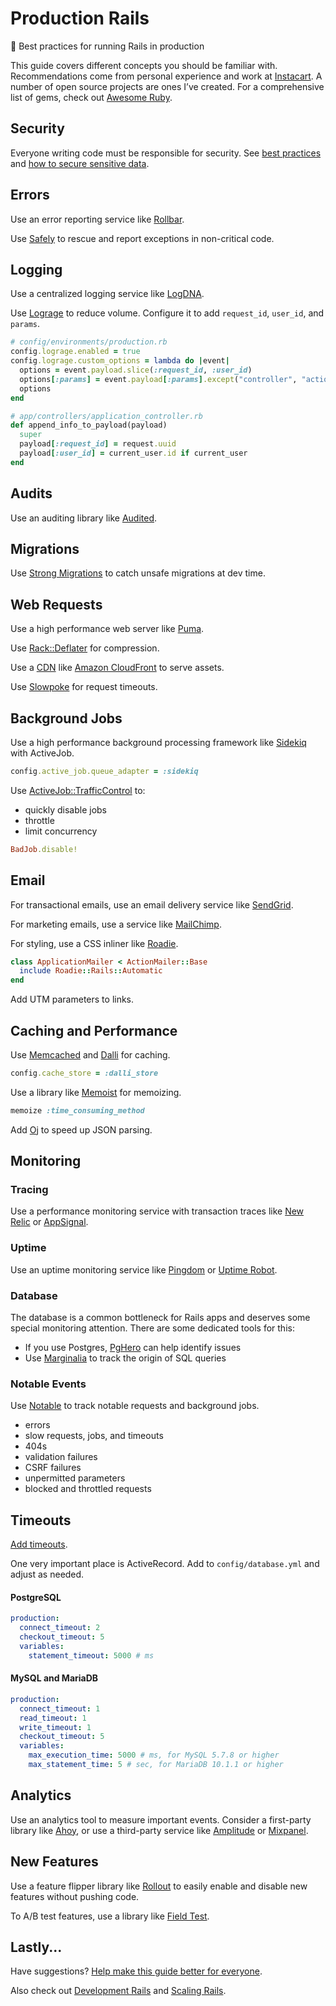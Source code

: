 # Production Rails

:rocket: Best practices for running Rails in production

This guide covers different concepts you should be familiar with. Recommendations come from personal experience and work at [Instacart](https://www.instacart.com/opensource). A number of open source projects are ones I’ve created. For a comprehensive list of gems, check out [Awesome Ruby](https://awesome-ruby.com).

## Security

Everyone writing code must be responsible for security. See [best practices](https://github.com/ankane/secure_rails) and [how to secure sensitive data](https://ankane.org/sensitive-data-rails).

## Errors

Use an error reporting service like [Rollbar](https://rollbar.com/).

Use [Safely](https://github.com/ankane/safely) to rescue and report exceptions in non-critical code.

## Logging

Use a centralized logging service like [LogDNA](https://logdna.com).

Use [Lograge](https://github.com/roidrage/lograge) to reduce volume. Configure it to add `request_id`, `user_id`, and `params`.

```ruby
# config/environments/production.rb
config.lograge.enabled = true
config.lograge.custom_options = lambda do |event|
  options = event.payload.slice(:request_id, :user_id)
  options[:params] = event.payload[:params].except("controller", "action")
  options
end

# app/controllers/application_controller.rb
def append_info_to_payload(payload)
  super
  payload[:request_id] = request.uuid
  payload[:user_id] = current_user.id if current_user
end
```

## Audits

Use an auditing library like [Audited](https://github.com/collectiveidea/audited).

## Migrations

Use [Strong Migrations](https://github.com/ankane/strong_migrations) to catch unsafe migrations at dev time.

## Web Requests

Use a high performance web server like [Puma](https://devcenter.heroku.com/articles/deploying-rails-applications-with-the-puma-web-server).

Use [Rack::Deflater](https://www.schneems.com/2017/11/08/80-smaller-rails-footprint-with-rack-deflate/) for compression.

Use a [CDN](https://en.wikipedia.org/wiki/Content_delivery_network) like [Amazon CloudFront](https://aws.amazon.com/cloudfront/) to serve assets.

Use [Slowpoke](https://github.com/ankane/slowpoke) for request timeouts.

## Background Jobs

Use a high performance background processing framework like [Sidekiq](https://github.com/mperham/sidekiq) with ActiveJob.

```ruby
config.active_job.queue_adapter = :sidekiq
```

Use [ActiveJob::TrafficControl](https://github.com/nickelser/activejob-traffic_control) to:

- quickly disable jobs
- throttle
- limit concurrency

```ruby
BadJob.disable!
```

## Email

For transactional emails, use an email delivery service like [SendGrid](https://sendgrid.com/).

For marketing emails, use a service like [MailChimp](https://mailchimp.com/).

For styling, use a CSS inliner like [Roadie](https://github.com/Mange/roadie-rails).

```ruby
class ApplicationMailer < ActionMailer::Base
  include Roadie::Rails::Automatic
end
```

Add UTM parameters to links.

## Caching and Performance

Use [Memcached](https://memcached.org/) and [Dalli](https://github.com/mperham/dalli) for caching.

```ruby
config.cache_store = :dalli_store
```

Use a library like [Memoist](https://github.com/matthewrudy/memoist) for memoizing.

```ruby
memoize :time_consuming_method
```

Add [Oj](https://github.com/ohler55/oj) to speed up JSON parsing.

## Monitoring

### Tracing

Use a performance monitoring service with transaction traces like [New Relic](https://newrelic.com/) or [AppSignal](https://appsignal.com/).

### Uptime

Use an uptime monitoring service like [Pingdom](https://www.pingdom.com/) or [Uptime Robot](https://uptimerobot.com/).

### Database

The database is a common bottleneck for Rails apps and deserves some special monitoring attention. There are some dedicated tools for this:

- If you use Postgres, [PgHero](https://github.com/ankane/pghero) can help identify issues
- Use [Marginalia](https://github.com/basecamp/marginalia) to track the origin of SQL queries

### Notable Events

Use [Notable](https://github.com/ankane/notable) to track notable requests and background jobs.

- errors
- slow requests, jobs, and timeouts
- 404s
- validation failures
- CSRF failures
- unpermitted parameters
- blocked and throttled requests

## Timeouts

[Add timeouts](https://github.com/ankane/the-ultimate-guide-to-ruby-timeouts).

One very important place is ActiveRecord. Add to `config/database.yml` and adjust as needed.

#### PostgreSQL

```yml
production:
  connect_timeout: 2
  checkout_timeout: 5
  variables:
    statement_timeout: 5000 # ms
```

#### MySQL and MariaDB

```yml
production:
  connect_timeout: 1
  read_timeout: 1
  write_timeout: 1
  checkout_timeout: 5
  variables:
    max_execution_time: 5000 # ms, for MySQL 5.7.8 or higher
    max_statement_time: 5 # sec, for MariaDB 10.1.1 or higher
```

## Analytics

Use an analytics tool to measure important events. Consider a first-party library like [Ahoy](https://github.com/ankane/ahoy), or use a third-party service like [Amplitude](https://amplitude.com/) or [Mixpanel](https://mixpanel.com/).

## New Features

Use a feature flipper library like [Rollout](https://github.com/FetLife/rollout) to easily enable and disable new features without pushing code.

To A/B test features, use a library like [Field Test](https://github.com/ankane/field_test).

## Lastly...

Have suggestions? [Help make this guide better for everyone](https://github.com/ankane/rails-best-practices/issues/new).

Also check out [Development Rails](Development.md) and [Scaling Rails](Scaling.md).

